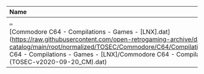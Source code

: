 |Name|Size|
|:---|---:|
|[..](../index.html)|DIR|
|[Commodore C64 - Compilations - Games - [LNX].dat](https://raw.githubusercontent.com/open-retrogaming-archive/dat-catalog/main/root/normalized/TOSEC/Commodore/C64/Compilations/Games/[LNX]/Commodore C64 - Compilations - Games - [LNX]/Commodore C64 - Compilations - Games - [LNX] (TOSEC-v2020-09-20_CM).dat)|888|
